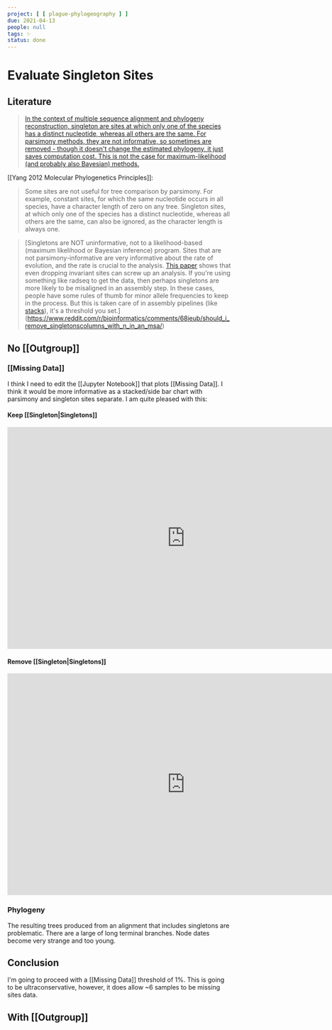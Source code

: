 ```yaml
---
project: [ [ plague-phylogeography ] ]
due: 2021-04-13
people: null
tags: ✨
status: done
---
```


# Evaluate Singleton Sites

## Literature

> [In the context of multiple sequence alignment and phylogeny reconstruction, singleton are sites at which only one of the species has a distinct nucleotide, whereas all others are the same. For parsimony methods, they are not informative, so sometimes are removed - though it doesn't change the estimated phylogeny, it just saves computation cost. This is not the case for maximum-likelihood (and probably also Bayesian) methods.](https://www.biostars.org/p/376899/)

[[Yang 2012 Molecular Phylogenetics Principles]]:
> Some sites are not useful for tree comparison by parsimony. For example, constant sites, for which the same nucleotide occurs in all species, have a character length of zero on any tree. Singleton sites, at which only one of the species has a distinct nucleotide, whereas all others are the same, can also be ignored, as the character length is always one.

> [Singletons are NOT uninformative, not to a likelihood-based (maximum likelihood or Bayesian inference) program. Sites that are not parsimony-informative are very informative about the rate of evolution, and the rate is crucial to the analysis. [This paper](https://www.ncbi.nlm.nih.gov/pubmed/26227865) shows that even dropping invariant sites can screw up an analysis. If you're using something like radseq to get the data, then perhaps singletons are more likely to be misaligned in an assembly step. In these cases, people have some rules of thumb for minor allele frequencies to keep in the process. But this is taken care of in assembly pipelines (like [stacks](http://catchenlab.life.illinois.edu/stacks/)), it's a threshold you set.](https://www.reddit.com/r/bioinformatics/comments/68ieub/should_i_remove_singletonscolumns_with_n_in_an_msa/)

## No [[Outgroup]]

### [[Missing Data]]

I think I need to edit the [[Jupyter Notebook]] that plots [[Missing Data]]. I think it would be more informative as a stacked/side bar chart with parsimony and singleton sites separate. I am quite pleased with this:

#### Keep [[Singleton|Singletons]]

<iframe id="igraph" scrolling="no" style="border:none;" seamless="seamless" src="https://rawcdn.githack.com/ktmeaton/plague-phylogeography-projects/d1bfaa7a3b410183e79b89acef2b952ff1e35a89/main/snippy_multi/all/missing_data_chromosome.snps.html" height="500px" width=800px ></iframe>

#### Remove [[Singleton|Singletons]]

<iframe id="igraph" scrolling="no" style="border:none;" seamless="seamless" src="https://rawcdn.githack.com/ktmeaton/plague-phylogeography-projects/92b77c6037966de09386f4a4a5879550c3de4f1c/main/snippy_multi/all/missing_data_chromosome.snps.html" height="500px" width=800px ></iframe>

### Phylogeny

The resulting trees produced from an alignment that includes singletons are problematic. There are a large of long terminal branches. Node dates become very strange and too young.

## Conclusion

I'm going to proceed with a [[Missing Data]] threshold of 1%. This is going to be ultraconservative, however, it does allow ~6 samples to be missing sites data. 

## With [[Outgroup]]

